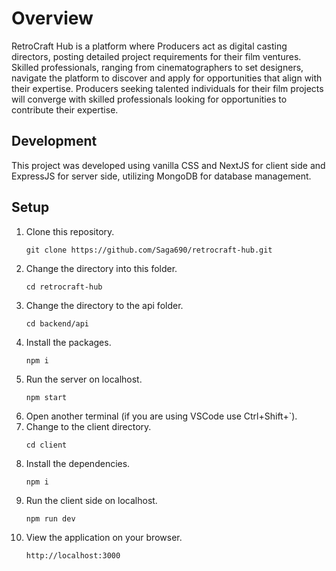 # Overview
RetroCraft Hub is a platform where Producers act as digital casting directors, posting detailed project requirements for their film ventures. Skilled professionals, ranging from cinematographers to set designers, navigate the platform to discover and apply for opportunities that align with their expertise. Producers seeking talented individuals for their film projects will converge with skilled professionals looking for opportunities to contribute their expertise.

## Development
This project was developed using vanilla CSS and NextJS for client side and ExpressJS for server side, utilizing MongoDB for database management.

## Setup
1. Clone this repository.
   ```
   git clone https://github.com/Saga690/retrocraft-hub.git
   ```
2. Change the directory into this folder.
   ```
   cd retrocraft-hub
   ```
3. Change the directory to the api folder.
   ```
   cd backend/api
   ```
4. Install the packages.
   ```
   npm i
   ```
5. Run the server on localhost.
   ```
   npm start
   ```
6. Open another terminal (if you are using VSCode use Ctrl+Shift+`).
7. Change to the client directory.
   ```
   cd client
   ```
8. Install the dependencies.
   ```
   npm i
   ```
9. Run the client side on localhost.
    ```
    npm run dev
    ```
10. View the application on your browser.
    ```
    http://localhost:3000
    ```
